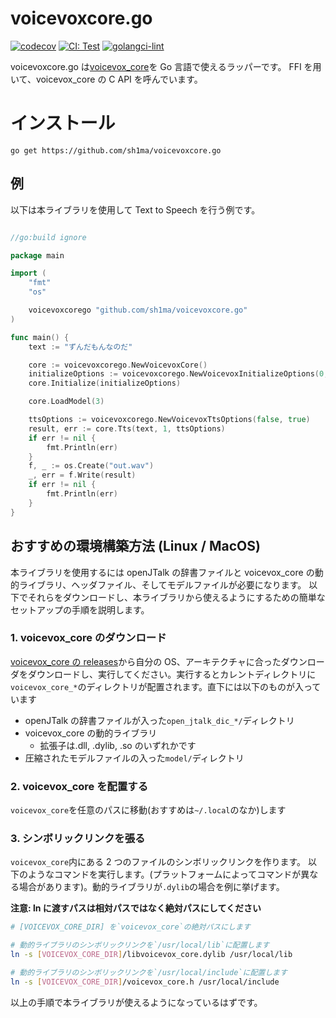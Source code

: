 # voicevoxcore.go

[![codecov](https://codecov.io/gh/sh1ma/voicevoxcore.go/branch/main/graph/badge.svg?token=5111EKB6SF)](https://codecov.io/gh/sh1ma/voicevoxcore.go)
[![CI: Test](https://github.com/sh1ma/voicevoxcore.go/actions/workflows/test.yaml/badge.svg)](https://github.com/sh1ma/voicevoxcore.go/actions/workflows/test.yaml)
[![golangci-lint](https://github.com/sh1ma/voicevoxcore.go/actions/workflows/lint.yaml/badge.svg)](https://github.com/sh1ma/voicevoxcore.go/actions/workflows/lint.yaml)

voicevoxcore.go は[voicevox_core](https://github.com/VOICEVOX/voicevox_core)を Go 言語で使えるラッパーです。
FFI を用いて、voicevox_core の C API を呼んでいます。

# インストール

```
go get https://github.com/sh1ma/voicevoxcore.go
```

## 例

以下は本ライブラリを使用して Text to Speech を行う例です。

```go

//go:build ignore

package main

import (
	"fmt"
	"os"

	voicevoxcorego "github.com/sh1ma/voicevoxcore.go"
)

func main() {
	text := "ずんだもんなのだ"

	core := voicevoxcorego.NewVoicevoxCore()
	initializeOptions := voicevoxcorego.NewVoicevoxInitializeOptions(0, 0, false, "./open_jtalk_dic_utf_8-1.11")
	core.Initialize(initializeOptions)

	core.LoadModel(3)

	ttsOptions := voicevoxcorego.NewVoicevoxTtsOptions(false, true)
	result, err := core.Tts(text, 1, ttsOptions)
	if err != nil {
		fmt.Println(err)
	}
	f, _ := os.Create("out.wav")
	_, err = f.Write(result)
	if err != nil {
		fmt.Println(err)
	}
}
```

## おすすめの環境構築方法 (Linux / MacOS)

本ライブラリを使用するには openJTalk の辞書ファイルと voicevox_core の動的ライブラリ、ヘッダファイル、そしてモデルファイルが必要になります。
以下でそれらをダウンロードし、本ライブラリから使えるようにするための簡単なセットアップの手順を説明します。

### 1. voicevox_core のダウンロード

[voicevox_core の releases](https://github.com/VOICEVOX/voicevox_core/releases)から自分の OS、アーキテクチャに合ったダウンローダをダウンロードし、実行してください。実行するとカレントディレクトリに`voicevox_core_*`のディレクトリが配置されます。直下には以下のものが入っています

- openJTalk の辞書ファイルが入った`open_jtalk_dic_*/`ディレクトリ
- voicevox_core の動的ライブラリ
  - 拡張子は.dll, .dylib, .so のいずれかです
- 圧縮されたモデルファイルの入った`model/`ディレクトリ

### 2. voicevox_core を配置する

`voicevox_core`を任意のパスに移動(おすすめは`~/.local`のなか)します

### 3. シンボリックリンクを張る

`voicevox_core`内にある 2 つのファイルのシンボリックリンクを作ります。
以下のようなコマンドを実行します。(プラットフォームによってコマンドが異なる場合があります)。動的ライブラリが`.dylib`の場合を例に挙げます。

**注意: ln に渡すパスは相対パスではなく絶対パスにしてください**

```sh
# [VOICEVOX_CORE_DIR] を`voicevox_core`の絶対パスにします

# 動的ライブラリのシンボリックリンクを`/usr/local/lib`に配置します
ln -s [VOICEVOX_CORE_DIR]/libvoicevox_core.dylib /usr/local/lib

# 動的ライブラリのシンボリックリンクを`/usr/local/include`に配置します
ln -s [VOICEVOX_CORE_DIR]/voicevox_core.h /usr/local/include
```

以上の手順で本ライブラリが使えるようになっているはずです。
